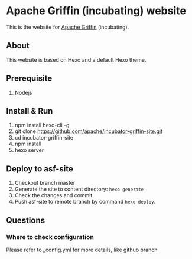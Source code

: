 # Apache Griffin (incubating) website

This is the website for [Apache Griffin](	http://griffin.incubator.apache.org/) (incubating).

## About
This website is based on Hexo and a default Hexo theme.

## Prerequisite
1. Nodejs


## Install & Run
1. npm install hexo-cli -g
2. git clone https://github.com/apache/incubator-griffin-site.git
3. cd incubator-griffin-site
4. npm install
5. hexo server


## Deploy to asf-site
1. Checkout branch master
2. Generate the site to content directory: `hexo generate`
3. Check the changes and commit.
4. Push asf-site to remote branch by command `hexo deploy`.

## Questions

### Where to check configuration

Please refer to _config.yml for more details, like github branch

